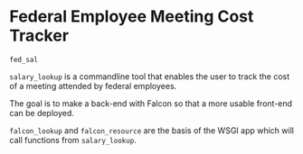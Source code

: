 # Federal Employee Meeting Cost Tracker
`fed_sal`

`salary_lookup` is a commandline tool that enables the user to track the cost of a meeting attended by federal employees.

The goal is to make a back-end with Falcon so that a more usable front-end can be deployed.

`falcon_lookup` and `falcon_resource` are the basis of the WSGI app which will call functions from `salary_lookup`.
